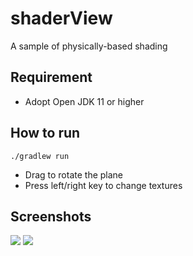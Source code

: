 # shaderView

A sample of physically-based shading

## Requirement

- Adopt Open JDK 11 or higher

## How to run

```shell
./gradlew run
```

- Drag to rotate the plane
- Press left/right key to change textures

## Screenshots

![](https://i.gyazo.com/4ba9f17d3ec7e1b2afe285ade8e8d411.png)
![](https://i.gyazo.com/ed3f3bef8fe59097fe10c64ed20585d3.png)
